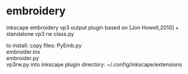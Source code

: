 # embroidery
inkscape embroidery vp3 output plugin based on [Jon Howell,2010] + standalone vp3 rw class.py

to install:
  copy files: 
    PyEmb.py 	
	  embroider.inx 	
  	embroider.py 	
	  vp3rw.py
	into inkscape plugin directory: ~/.config/inkscape/extensions
	
	
